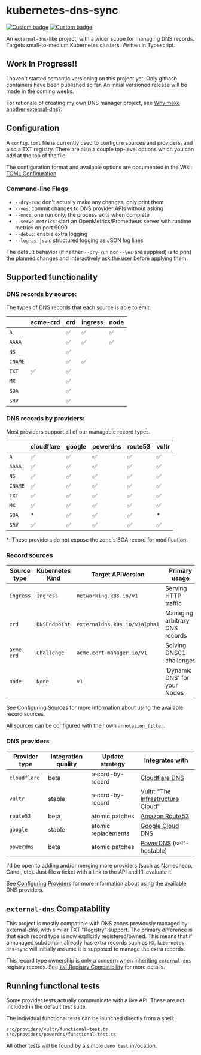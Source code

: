 # kubernetes-dns-sync

[![Custom badge](https://img.shields.io/endpoint?url=https%3A%2F%2Fdeno-visualizer.danopia.net%2Fshields%2Fdep-count%2Fgh%2Fcloudydeno%2Fkubernetes-dns-sync%2Fsrc%2Fmain.ts)][deno-vis]
[![Custom badge](https://img.shields.io/endpoint?url=https%3A%2F%2Fdeno-visualizer.danopia.net%2Fshields%2Fupdates%2Fgh%2Fcloudydeno%2Fkubernetes-dns-sync%2Fsrc%2Fmain.ts)][deno-vis]

[deno-vis]: https://deno-visualizer.danopia.net/dependencies-of/https/raw.githubusercontent.com/cloudydeno/kubernetes-dns-sync/main/src/main.ts?rankdir=LR

An `external-dns`-like project, with a wider scope for managing DNS records.
Targets small-to-medium Kubernetes clusters.
Written in Typescript.

## Work In Progress!!

I haven't started semantic versioning on this project yet.
Only githash containers have been published so far.
An initial versioned release will be made in the coming weeks.

For rationale of creating my own DNS manager project,
see [Why make another external-dns?](https://github.com/cloudydeno/kubernetes-dns-sync/wiki/Comparison-with-external-dns).

## Configuration

A `config.toml` file is currently used to configure sources and providers, and also a TXT registry.
There are also a couple top-level options which you can add at the top of the file.

The configuration format and available options are documented in the Wiki:
[TOML Configuration](https://github.com/cloudydeno/kubernetes-dns-sync/wiki/TOML-Configuration).

### Command-line Flags

* `--dry-run`: don't actually make any changes, only print them
* `--yes`: commit changes to DNS provider APIs without asking
* `--once`: one run only, the process exits when complete
* `--serve-metrics`: start an OpenMetrics/Prometheus server with runtime metrics on port 9090
* `--debug`: enable extra logging
* `--log-as-json`: structured logging as JSON log lines

The default behavior
(if neither `--dry-run` nor `--yes` are supplied)
is to print the planned changes and
interactively ask the user before applying them.

## Supported functionality

### DNS records by source:

The types of DNS records that each source is able to emit.

|         | acme-crd | crd | ingress | node |
|---------|----------|-----|---------|------|
| `A`     |          | ✅  | ✅      | ✅   |
| `AAAA`  |          | ✅  | ✅      | ✅   |
| `NS`    |          | ✅  |         |      |
| `CNAME` |          | ✅  | ✅      |      |
| `TXT`   | ✅       | ✅  |         |      |
| `MX`    |          | ✅  |         |      |
| `SOA`   |          | ✅  |         |      |
| `SRV`   |          | ✅  |         |      |

### DNS records by providers:

Most providers support all of our managable record types.

|         | cloudflare | google | powerdns | route53 | vultr |
|---------|------------|--------|----------|---------|-------|
| `A`     | ✅         | ✅     | ✅       | ✅      | ✅    |
| `AAAA`  | ✅         | ✅     | ✅       | ✅      | ✅    |
| `NS`    | ✅         | ✅     | ✅       | ✅      | ✅    |
| `CNAME` | ✅         | ✅     | ✅       | ✅      | ✅    |
| `TXT`   | ✅         | ✅     | ✅       | ✅      | ✅    |
| `MX`    | ✅         | ✅     | ✅       | ✅      | ✅    |
| `SOA`   | *          | ✅     | ✅       | ✅      | *     |
| `SRV`   | ✅         | ✅     | ✅       | ✅      | ✅    |

*: These providers do not expose the zone's SOA record for modification.

### Record sources

| Source type | Kubernetes Kind | Target APIVersion             | Primary usage |
|-------------|-----------------|-------------------------------|---------------|
| `ingress`   | `Ingress`       | `networking.k8s.io/v1`        | Serving HTTP traffic |
| `crd`       | `DNSEndpoint`   | `externaldns.k8s.io/v1alpha1` | Managing arbitrary DNS records |
| `acme-crd`  | `Challenge`     | `acme.cert-manager.io/v1`     | Solving DNS01 challenges |
| `node`      | `Node`          | `v1`                          | 'Dynamic DNS' for your Nodes |

See [Configuring Sources](https://github.com/cloudydeno/kubernetes-dns-sync/wiki/Configuring-Sources)
for more information about using the available record sources.

All sources can be configured with their own `annotation_filter`.

### DNS providers

| Provider type | Integration quality | Update strategy     | Integrates with |
|---------------|---------------------|---------------------|-----------------|
| `cloudflare`  | beta                | record-by-record    | [Cloudflare DNS](https://www.cloudflare.com/dns/) |
| `vultr`       | stable              | record-by-record    | [Vultr: "The Infrastructure Cloud"](https://www.vultr.com/) |
| `route53`     | beta                | atomic patches      | [Amazon Route53](https://aws.amazon.com/route53/) |
| `google`      | stable              | atomic replacements | [Google Cloud DNS](https://cloud.google.com/dns) |
| `powerdns`    | beta                | atomic patches      | [PowerDNS](https://github.com/PowerDNS/pdns) (self-hostable) |

I'd be open to adding and/or merging more providers (such as
Namecheap,
Gandi,
etc). Just file a ticket with a link to the API and I'll evaluate it.

See [Configuring Providers](https://github.com/cloudydeno/kubernetes-dns-sync/wiki/Configuring-Providers)
for more information about using the available DNS providers.

## `external-dns` Compatability

This project is mostly compatible with DNS zones previously managed by external-dns,
with similar TXT "Registry" support.
The primary difference is that each record type is now explicitly registered/owned.
This means that if a managed subdomain already has extra records such as `MX`,
`kubernetes-dns-sync` will initially assume it is supposed to manage the extra records.

This record type ownership is only a concern when inheriting `external-dns` registry records.
See [`TXT` Registry Compatibility](https://github.com/cloudydeno/kubernetes-dns-sync/wiki/Comparison-with-external-dns#txt-registry)
for more details.

## Running functional tests
Some provider tests actually communicate with a live API. These are not included in the default test suite.

The individual functional tests can be launched directly from a shell:

```
src/providers/vultr/functional-test.ts
src/providers/powerdns/functional-test.ts
```

All other tests will be found by a simple `deno test` invocation.
